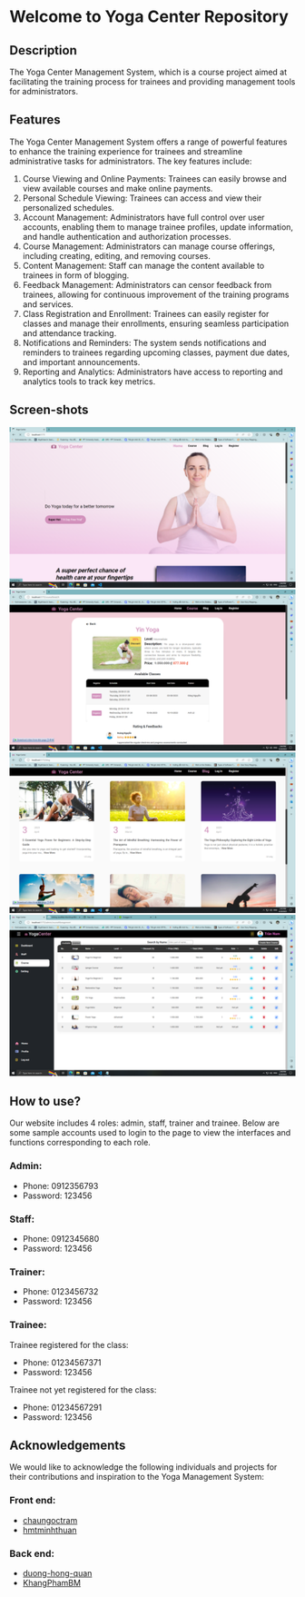 # Welcome to Yoga Center Repository

## Description

The Yoga Center Management System, which is a course project aimed at facilitating the training process for trainees and providing management tools for administrators.

## Features

The Yoga Center Management System offers a range of powerful features to enhance the training experience for trainees and streamline administrative tasks for administrators. The key features include:

1.  Course Viewing and Online Payments: Trainees can easily browse and view available courses and make online payments.
2.  Personal Schedule Viewing: Trainees can access and view their personalized schedules.
3.  Account Management: Administrators have full control over user accounts, enabling them to manage trainee profiles, update information, and handle authentication and authorization processes.
4.  Course Management: Administrators can manage course offerings, including creating, editing, and removing courses.
5.  Content Management: Staff can manage the content available to trainees in form of blogging.
6.  Feedback Management: Administrators can censor feedback from trainees, allowing for continuous improvement of the training programs and services.
7.  Class Registration and Enrollment: Trainees can easily register for classes and manage their enrollments, ensuring seamless participation and attendance tracking.
8.  Notifications and Reminders: The system sends notifications and reminders to trainees regarding upcoming classes, payment due dates, and important announcements.
9.  Reporting and Analytics: Administrators have access to reporting and analytics tools to track key metrics.

## Screen-shots

![Home Page](https://github.com/duong-hong-quan/YogaCenter-FrontEnd/blob/main/screenshots/HomePage.png)
![ Detail](https://github.com/duong-hong-quan/YogaCenter-FrontEnd/blob/main/screenshots/CourseDetail.png)
![Blog](https://github.com/duong-hong-quan/YogaCenter-FrontEnd/blob/main/screenshots/Blog.png)
![Admin Page](https://github.com/duong-hong-quan/YogaCenter-FrontEnd/blob/main/screenshots/Admin.png)

## How to use?

Our website includes 4 roles: admin, staff, trainer and trainee. Below are some sample accounts used to login to the page to view the interfaces and functions corresponding to each role.

### Admin:

- Phone: 0912356793
- Password: 123456

### Staff:

- Phone: 0912345680
- Password: 123456

### Trainer:

- Phone: 0123456732
- Password: 123456

### Trainee:

Trainee registered for the class:

- Phone: 01234567371
- Password: 123456

Trainee not yet registered for the class:

- Phone: 01234567291
- Password: 123456

## Acknowledgements

We would like to acknowledge the following individuals and projects for their contributions and inspiration to the Yoga Management System:

### Front end:
- [chaungoctram](https://github.com/chaungoctram)
- [hmtminhthuan](https://github.com/hmtminhthuan)
### Back end:
- [duong-hong-quan](https://github.com/duong-hong-quan)
- [KhangPhamBM](https://github.com/KhangPhamBM)
